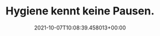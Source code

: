 ---
date: '2021-10-07T10:08:39.458013+00:00'
found_at: '2014-12-05'
found_url: http://www.kammerjaeger-ck.de/
title: Hygiene kennt keine Pausen.
---